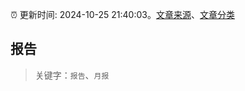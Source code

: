 :alarm_clock: 更新时间: 2024-10-25 21:40:03。[文章来源](/README.md)、[文章分类](/TAGS.md)

## 报告


> 关键字：`报告`、`月报`



